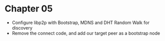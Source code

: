 # Chapter 05

- Configure libp2p with Bootstrap, MDNS and DHT Random Walk for discovery
- Remove the connect code, and add our target peer as a bootstrap node
